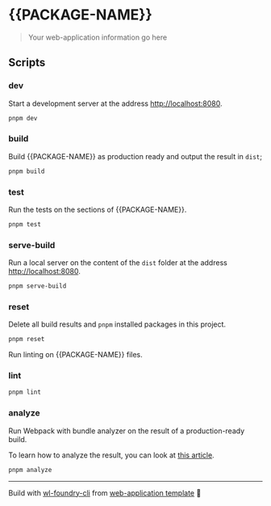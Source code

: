 # {{PACKAGE-NAME}}

> Your web-application information go here

## Scripts

### dev

Start a development server at the address [http://localhost:8080](http://localhost:8080).

```bash
pnpm dev
```

### build

Build {{PACKAGE-NAME}} as production ready and output the result in `dist`;

```bash
pnpm build
```

### test

Run the tests on the sections of {{PACKAGE-NAME}}.

```bash
pnpm test
```

### serve-build

Run a local server on the content of the `dist` folder at the address [http://localhost:8080](http://localhost:8080).

```bash
pnpm serve-build
```

### reset

Delete all build results and `pnpm` installed packages in this project.

```bash
pnpm reset
```

Run linting on {{PACKAGE-NAME}} files.

### lint

```bash
pnpm lint
```

### analyze

Run Webpack with bundle analyzer on the result of a production-ready build.

To learn how to analyze the result, you can look at [this article](https://blog.jakoblind.no/webpack-bundle-analyzer/#what-should-i-look-for-in-the-reports).

```bash
pnpm analyze
```

---
Build with [wl-foundry-cli](https://github.com/workleap/wl-foundry-cli) from [web-application template](https://github.com/workleap/wl-foundry-cli/tree/main/templates/web-application) 🚀
